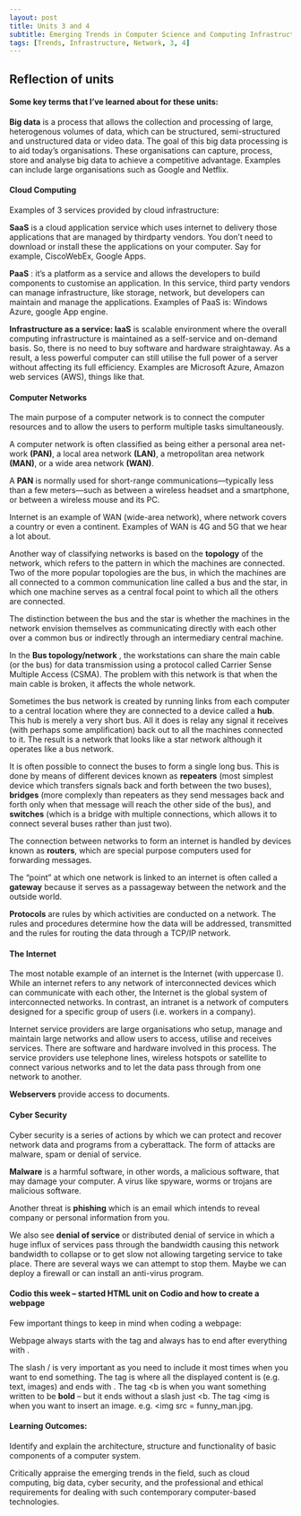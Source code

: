 ```yaml
---
layout: post
title: Units 3 and 4
subtitle: Emerging Trends in Computer Science and Computing Infrastructure and Network
tags: [Trends, Infrastructure, Network, 3, 4]
---
```


## Reflection of units

#### Some key terms that I’ve learned about for these units:

**Big data** is a process that allows the collection and processing of large, heterogenous volumes of data, which can be structured, semi-structured and unstructured data or video data. The goal of this big data processing is to aid today’s organisations. These organisations can capture, process, store and analyse big data to achieve a competitive advantage. Examples can include large organisations such as Google and Netflix.


#### Cloud Computing
Examples of 3 services provided by cloud infrastructure:

**SaaS** is a cloud application service which uses internet to delivery those applications that are managed by thirdparty vendors. You don’t need to download or install these the applications on your computer. Say for example, CiscoWebEx, Google Apps.

**PaaS** : it’s a platform as a service and allows the developers to build components to customise an application. In this service, third party vendors can manage infrastructure, like storage, network, but developers can maintain and manage the applications. Examples of PaaS is: Windows Azure, google App engine.

**Infrastructure as a service: IaaS** is scalable environment where the overall computing infrastructure is maintained as a self-service and on-demand basis. So, there is no need to buy software and hardware straightaway. As a result, a less powerful computer can still utilise the full power of a server without affecting its full efficiency. Examples are Microsoft Azure, Amazon web services (AWS), things like that.

#### Computer Networks
The main purpose of a computer network is to connect the computer resources and to allow the users to perform multiple tasks simultaneously.

A computer network is often classified as being either a personal area net-work **(PAN)**, a local area network **(LAN)**, a metropolitan area network **(MAN)**, or a wide area network **(WAN)**.

A **PAN** is normally used for short-range communications—typically less than a few meters—such as between a wireless headset and a smartphone, or between a wireless mouse and its PC.

Internet is an example of WAN (wide-area network), where network covers a country or even a continent. Examples of WAN is 4G and 5G that we hear a lot about.

Another way of classifying networks is based on the **topology** of the network, which refers to the pattern in which the machines are connected. Two of the more popular topologies are the bus, in which the machines are all connected to a common communication line called a bus and the star, in which one machine serves as a central focal point to which all the others are connected.

The distinction between the bus and the star is whether the machines in the network envision themselves as communicating directly with each other over a common bus or indirectly through an intermediary central machine.

In the **Bus topology/network** , the workstations can share the main cable (or the bus) for data transmission using a protocol called Carrier Sense Multiple Access (CSMA). The problem with this network is that when the main cable is broken, it affects the whole network.

Sometimes the bus network is created by running links from each computer to a central location where they are connected to a device called a **hub**. This hub is merely a very short bus. All it does is relay any signal it receives (with perhaps some amplification) back out to all the machines connected to it. The result is a network that looks like a star network although it operates like a bus network.

It is often possible to connect the buses to form a single long bus. This is done by means of different devices known as **repeaters** (most simplest device which transfers signals back and forth between the two buses), **bridges** (more complexly than repeaters as they send messages back and forth only when that message will reach the other side of the bus), and **switches** (which is a bridge with multiple connections, which allows it to connect several buses rather than just two).

The connection between networks to form an internet is handled by devices known as **routers**, which are special purpose computers used for forwarding messages.

The “point” at which one network is linked to an internet is often called a **gateway** because it serves as a passageway between the network and the outside world.

**Protocols** are rules by which activities are conducted on a network. The rules and procedures determine how the data will be addressed, transmitted and the rules for routing the data through a TCP/IP network.


#### The Internet
The most notable example of an internet is the Internet (with uppercase I). While an internet refers to any network of interconnected devices which can communicate with each other, the Internet is the global system of interconnected networks. In contrast, an intranet is a network of computers designed for a specific group of users (i.e. workers in a company).

Internet service providers are large organisations who setup, manage and maintain large networks and allow users to access, utilise and receives services. There are software and hardware involved in this process. The service providers use telephone lines, wireless hotspots or satellite to connect various networks and to let the data pass through from one network to another.

**Webservers** provide access to documents.


#### Cyber Security
Cyber security is a series of actions by which we can protect and recover network data and programs from a cyberattack. The form of attacks are malware, spam or denial of service.

**Malware** is a harmful software, in other words, a malicious software, that may damage your computer. A virus like spyware, worms or trojans are malicious software.

Another threat is **phishing** which is an email which intends to reveal company or personal information from you.

We also see **denial of service** or distributed denial of service in which a huge influx of services pass through the bandwidth causing this network bandwidth to collapse or to get slow not allowing targeting service to take place. There are several ways we can attempt to stop them. Maybe we can deploy a firewall or can install an anti-virus program.


#### Codio this week – started HTML unit on Codio and how to create a webpage
Few important things to keep in mind when coding a webpage:

Webpage always starts with the tag <html> and always has to end after everything with </html>.

The slash / is very important as you need to include it most times when you want to end something.
The tag <body> is where all the displayed content is (e.g. text, images) and ends with </body>.
The tag <b is when you want something written to be **bold** – but it ends without a slash just <b.
The tag <img is when you want to insert an image.                     e.g. <img src = funny_man.jpg.





#### Learning Outcomes:

Identify and explain the architecture, structure and functionality of basic components of a computer system.

Critically appraise the emerging trends in the field, such as cloud computing, big data, cyber security, and the professional and ethical requirements for dealing with such contemporary computer-based technologies.
